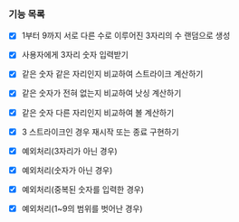 ### 기능 목록
- [x] 1부터 9까지 서로 다른 수로 이루어진 3자리의 수 랜덤으로 생성
- [x] 사용자에게 3자리 숫자 입력받기
- [x] 같은 숫자 같은 자리인지 비교하여 스트라이크 계산하기
- [x] 같은 숫자가 전혀 없는지 비교하여 낫싱 계산하기
- [x] 같은 숫자 다른 자리인지 비교하여 볼 계산하기
- [x] 3 스트라이크인 경우 재시작 또는 종료 구현하기 
- [x] 예외처리(3자리가 아닌 경우)
- [x] 예외처리(숫자가 아닌 경우)
- [x] 예외처리(중복된 숫자를 입력한 경우)
- [x] 예외처리(1~9의 범위를 벗어난 경우)

